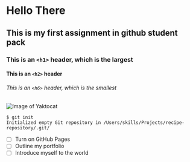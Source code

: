 # Hello There 
## This is my first assignment in github student pack
### This is an `<h1>` header, which is the largest
#### This is an `<h2>` header
###### This is an `<h6>` header, which is the smallest

![Image of Yaktocat](https://octodex.github.com/images/yaktocat.png)

```
$ git init
Initialized empty Git repository in /Users/skills/Projects/recipe-repository/.git/
```
- [ ] Turn on GitHub Pages
- [ ] Outline my portfolio
- [ ] Introduce myself to the world

